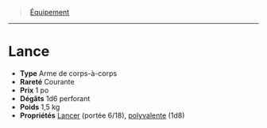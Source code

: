 ﻿---
!Equipment
Type: Arme de corps-à-corps
Price: 1 po
Weight: 1,5 kg
Rarity: Courante
Damages: 1d6 perforant
Properties: '[Lancer](hd_weapons_lancer.md) (portée 6/18), [polyvalente](hd_weapons_polyvalente.md) (1d8)'
Id: equipment_hd.md#lance
ParentLink: equipment_hd.md#Équipement
Name: Lance
ParentName: Équipement
NameLevel: 1
---
> [Équipement](hd_equipment.md)

---

# Lance

- **Type** Arme de corps-à-corps
- **Rareté** Courante
- **Prix** 1 po
- **Dégâts** 1d6 perforant
- **Poids** 1,5 kg
- **Propriétés** [Lancer](hd_weapons_lancer.md) (portée 6/18), [polyvalente](hd_weapons_polyvalente.md) (1d8)


